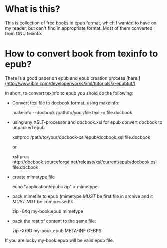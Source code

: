 What is this?
=============

This is collection of free books in epub format, which I wanted
to have on my reader, but can't find in appropriate format.
Most of them converted from GNU texinfo.

How to convert book from texinfo to epub?
===========================================
There is a good paper on epub and epub creation process [here:] (http://www.ibm.com/developerworks/xml/tutorials/x-epubtut/)

In short, to convert texinfo to epub you shold do the following:

* Convert texi file to docbook format, using makeinfo:

	makeinfo --docbook /path/to/your/file.texi -o file.docbook

* using any XSLT-processor and docbook.xsl for epub convert docbook
to unpacked epub

 	xsltproc /path/to/your/docbook-xsl/epub/docbook.xsl file.docbook

	or 

	xsltproc http://docbook.sourceforge.net/release/xsl/current/epub/docbook.xsl file.docbook

* create mimetype file

 	echo "application/epub+zip" > mimetype

* pack mimefile to epub (mimetype *MUST* be first file in archive and it *MUST NOT* be compressed!):

 	zip -0Xq  my-book.epub mimetype

* pack the rest of content to the same file:

 	zip -Xr9D my-book.epub META-INF OEBPS

If you are lucky my-book.epub will be valid epub file.
